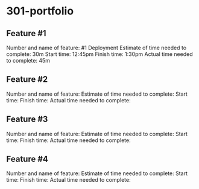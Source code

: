 # 301-portfolio

## Feature #1

Number and name of feature: #1 Deployment
Estimate of time needed to complete: 30m
Start time: 12:45pm
Finish time: 1:30pm
Actual time needed to complete: 45m

## Feature #2

Number and name of feature:
Estimate of time needed to complete:
Start time:
Finish time:
Actual time needed to complete:

## Feature #3

Number and name of feature:
Estimate of time needed to complete:
Start time:
Finish time:
Actual time needed to complete:

## Feature #4

Number and name of feature:
Estimate of time needed to complete:
Start time:
Finish time:
Actual time needed to complete:
